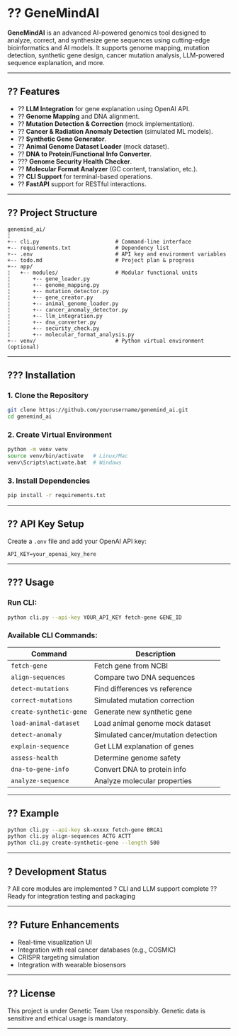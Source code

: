 

# ?? GeneMindAI

**GeneMindAI** is an advanced AI-powered genomics tool designed to analyze, correct, and synthesize gene sequences using cutting-edge bioinformatics and AI models. It supports genome mapping, mutation detection, synthetic gene design, cancer mutation analysis, LLM-powered sequence explanation, and more.

---

## ?? Features

* ?? **LLM Integration** for gene explanation using OpenAI API.
* ?? **Genome Mapping** and DNA alignment.
* ?? **Mutation Detection & Correction** (mock implementation).
* ?? **Cancer & Radiation Anomaly Detection** (simulated ML models).
* ?? **Synthetic Gene Generator**.
* ?? **Animal Genome Dataset Loader** (mock dataset).
* ?? **DNA to Protein/Functional Info Converter**.
* ??? **Genome Security Health Checker**.
* ?? **Molecular Format Analyzer** (GC content, translation, etc.).
* ?? **CLI Support** for terminal-based operations.
* ?? **FastAPI** support for RESTful interactions.

---

## ?? Project Structure

```
genemind_ai/
¦
+-- cli.py                        # Command-line interface
+-- requirements.txt              # Dependency list
+-- .env                          # API key and environment variables
+-- todo.md                       # Project plan & progress
+-- app/
¦   +-- modules/                  # Modular functional units
¦       +-- gene_loader.py
¦       +-- genome_mapping.py
¦       +-- mutation_detector.py
¦       +-- gene_creator.py
¦       +-- animal_genome_loader.py
¦       +-- cancer_anomaly_detector.py
¦       +-- llm_integration.py
¦       +-- dna_converter.py
¦       +-- security_check.py
¦       +-- molecular_format_analysis.py
+-- venv/                         # Python virtual environment (optional)
```

---

## ??? Installation

### 1. Clone the Repository

```bash
git clone https://github.com/yourusername/genemind_ai.git
cd genemind_ai
```

### 2. Create Virtual Environment

```bash
python -m venv venv
source venv/bin/activate   # Linux/Mac
venv\Scripts\activate.bat  # Windows
```

### 3. Install Dependencies

```bash
pip install -r requirements.txt
```

---

## ?? API Key Setup

Create a `.env` file and add your OpenAI API key:

```
API_KEY=your_openai_key_here
```

---

## ??? Usage

### Run CLI:

```bash
python cli.py --api-key YOUR_API_KEY fetch-gene GENE_ID
```

### Available CLI Commands:

| Command                 | Description                         |
| ----------------------- | ----------------------------------- |
| `fetch-gene`            | Fetch gene from NCBI                |
| `align-sequences`       | Compare two DNA sequences           |
| `detect-mutations`      | Find differences vs reference       |
| `correct-mutations`     | Simulated mutation correction       |
| `create-synthetic-gene` | Generate new synthetic gene         |
| `load-animal-dataset`   | Load animal genome mock dataset     |
| `detect-anomaly`        | Simulated cancer/mutation detection |
| `explain-sequence`      | Get LLM explanation of genes        |
| `assess-health`         | Determine genome safety             |
| `dna-to-gene-info`      | Convert DNA to protein info         |
| `analyze-sequence`      | Analyze molecular properties        |

---

## ?? Example

```bash
python cli.py --api-key sk-xxxxx fetch-gene BRCA1
python cli.py align-sequences ACTG ACTT
python cli.py create-synthetic-gene --length 500
```

---

## ? Development Status

? All core modules are implemented
? CLI and LLM support complete
?? Ready for integration testing and packaging

---

## ?? Future Enhancements

* Real-time visualization UI
* Integration with real cancer databases (e.g., COSMIC)
* CRISPR targeting simulation
* Integration with wearable biosensors

---

## ?? License

This project is under Genetic Team
Use responsibly. Genetic data is sensitive and ethical usage is mandatory.

---


